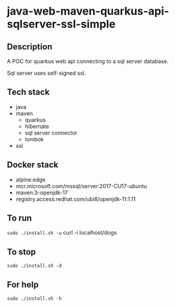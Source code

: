 # java-web-maven-quarkus-api-sqlserver-ssl-simple

## Description
A POC for quarkus web api
connecting to a sql server database.

Sql server uses self-signed ssl.

## Tech stack
- java
- maven
  - quarkus
  - hibernate
  - sql server connector
  - lombok
- ssl

## Docker stack
- alpine:edge
- mcr.microsoft.com/mssql/server:2017-CU17-ubuntu
- maven:3-openjdk-17
- registry.access.redhat.com/ubi8/openjdk-11:1.11

## To run
`sudo ./install.sh -u`
curl -i localhost/dogs

## To stop
`sudo ./install.sh -d`

## For help
`sudo ./install.sh -h`
